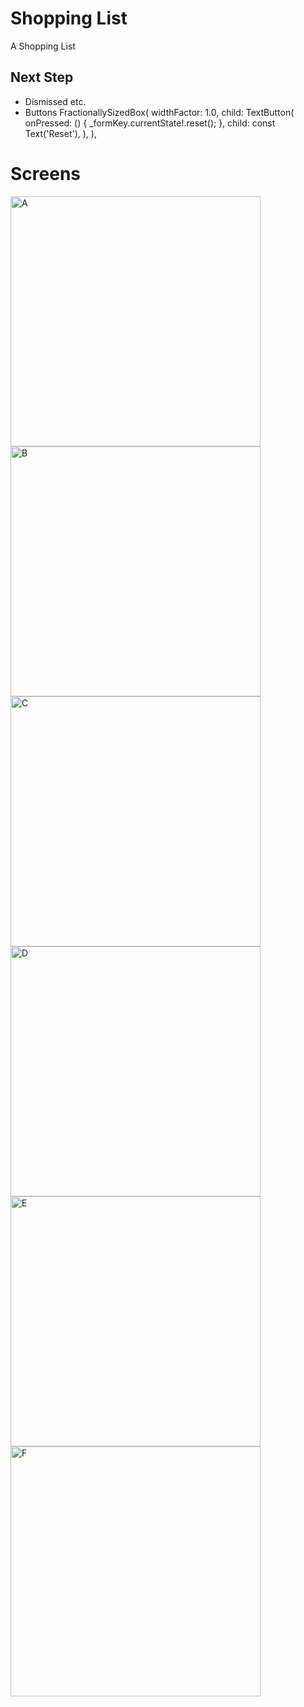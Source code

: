 # Shopping List

A Shopping List

## Next Step

- Dismissed etc.
- Buttons
     FractionallySizedBox(
                widthFactor: 1.0,
                child: TextButton(
                  onPressed: () {
                    _formKey.currentState!.reset();
                  },
                  child: const Text('Reset'),
                ),
              ),

# Screens

<div>
  <img src="lib/assets/images/screens/aa.png" alt="A" width="400" />
  <img src="lib/assets/images/screens/bb.png" alt="B" width="400" />
  <img src="lib/assets/images/screens/cc.png" alt="C" width="400" />
  <img src="lib/assets/images/screens/dd.png" alt="D" width="400" />
  <img src="lib/assets/images/screens/ee.png" alt="E" width="400" />
  <img src="lib/assets/images/screens/ff.png" alt="F" width="400" />
</div>